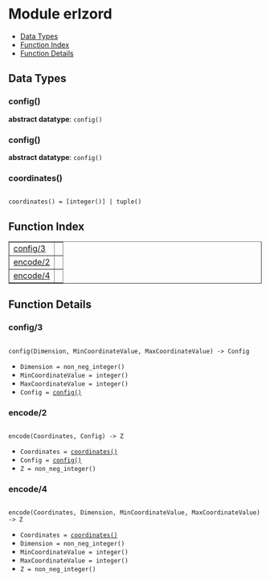 

# Module erlzord #
* [Data Types](#types)
* [Function Index](#index)
* [Function Details](#functions)

<a name="types"></a>

## Data Types ##




### <a name="type-config">config()</a> ###


__abstract datatype__: `config()`




### <a name="type-config">config()</a> ###


__abstract datatype__: `config()`




### <a name="type-coordinates">coordinates()</a> ###


<pre><code>
coordinates() = [integer()] | tuple()
</code></pre>

<a name="index"></a>

## Function Index ##


<table width="100%" border="1" cellspacing="0" cellpadding="2" summary="function index"><tr><td valign="top"><a href="#config-3">config/3</a></td><td></td></tr><tr><td valign="top"><a href="#encode-2">encode/2</a></td><td></td></tr><tr><td valign="top"><a href="#encode-4">encode/4</a></td><td></td></tr></table>


<a name="functions"></a>

## Function Details ##

<a name="config-3"></a>

### config/3 ###

<pre><code>
config(Dimension, MinCoordinateValue, MaxCoordinateValue) -&gt; Config
</code></pre>

<ul class="definitions"><li><code>Dimension = non_neg_integer()</code></li><li><code>MinCoordinateValue = integer()</code></li><li><code>MaxCoordinateValue = integer()</code></li><li><code>Config = <a href="#type-config">config()</a></code></li></ul>

<a name="encode-2"></a>

### encode/2 ###

<pre><code>
encode(Coordinates, Config) -&gt; Z
</code></pre>

<ul class="definitions"><li><code>Coordinates = <a href="#type-coordinates">coordinates()</a></code></li><li><code>Config = <a href="#type-config">config()</a></code></li><li><code>Z = non_neg_integer()</code></li></ul>

<a name="encode-4"></a>

### encode/4 ###

<pre><code>
encode(Coordinates, Dimension, MinCoordinateValue, MaxCoordinateValue) -&gt; Z
</code></pre>

<ul class="definitions"><li><code>Coordinates = <a href="#type-coordinates">coordinates()</a></code></li><li><code>Dimension = non_neg_integer()</code></li><li><code>MinCoordinateValue = integer()</code></li><li><code>MaxCoordinateValue = integer()</code></li><li><code>Z = non_neg_integer()</code></li></ul>

